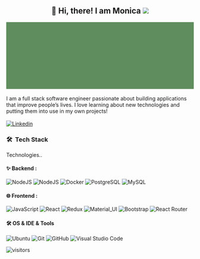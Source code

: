 <div align="center">
  <h2> 
   👋 Hi, there! I am Monica <img src="https://github.githubassets.com/images/mona-whisper.gif" width="30px">
  </h2>
</div>
<img src="https://raw.githubusercontent.com/chaomonica/chaomonica/main/banner.jpg" alt="Banner about Monica Chao">

I am a full stack software engineer passionate about building applications that improve people’s lives.  I love learning about new technologies and putting them into use in my own projects!
<br><br/>
[![Linkedin](https://img.shields.io/badge/-LinkedIn-blue?style=flat&logo=Linkedin&logoColor=white&link=https://www.linkedin.com/in/monica-chao/)](https://www.linkedin.com/in/monica-chao/)

### 🛠 &nbsp;Tech Stack

Technologies..


#### ✨ Backend : <br />

![NodeJS](http://img.shields.io/badge/-NodeJS-05122A?style=flat-square&logo=data:image/png;base64,iVBORw0KGgoAAAANSUhEUgAAAA4AAAAOCAMAAAAolt3jAAAAgVBMVEUzmTMzkTM0mDQslSwtlS00mzQAAAA7nTsymDIzmDMwmDAymTIzmDMzmTMzmDMzmDMzlzM0mTQzmTMzmTMzmTMzmTMzmTM0mjQ1nDUxlzEymDIzmTMzmTMzmTMzmTMzmTMwlzAzmTMzmTMzmTMzmTMzmTMzmTM0mTQzmTMzmTP///8ybrFJAAAAKXRSTlMAAAAAAAAAAAAAAA9RxlIRBjSR6/7vmzkIAyd21Nt8JwMauPwrKvlQxcV6L9IAAABUSURBVAjXY2RgZGTkYGQEUl8ZwUx2EAUSZfz0jVESSPEygMAXkIgiIyMbAwT8+v+fUeU/jAfkMzKqMjLDuX//k8ZFMwrNIjRnoDkS7AUZxqcQLwAA4+0cex8ENfMAAAAASUVORK5CYII=)
![NodeJS](http://img.shields.io/badge/-NodeJS-05122A?style=flat-square&logo=node.js)
![Docker](https://img.shields.io/badge/-Docker-05122A?style=flat-square&logo=docker&logoColor=2496ed)
![PostgreSQL](https://img.shields.io/badge/-PostgreSQL-05122A?style=flat-square&logo=postgresql&logoColor=0273B7)
![MySQL](http://img.shields.io/badge/-MySQL-05122A?style=flat-square&logo=mysql&logoColor=4479A1)


#### 🌐 Frontend : <br />

![JavaScript](https://img.shields.io/badge/-JavaScript-05122A?style=flat&logo=javascript)
![React](https://img.shields.io/badge/-React-05122A?style=flat&logo=react)
![Redux](https://img.shields.io/badge/-Redux-05122A?style=flat&logo=redux)
![Material_UI](https://img.shields.io/badge/-Material_UI-black?style=flat&logo=material-ui)
![Bootstrap](https://img.shields.io/badge/-Bootstrap-black?style=flat&logo=bootstrap)
![React Router](https://img.shields.io/badge/-React%20Router-black?style=flat&logo=react-router)

#### 🛠 OS & IDE & Tools <br />

![Ubuntu](https://img.shields.io/badge/-Ubuntu-black?style=flat-square&logo=ubuntu)
![Git](https://img.shields.io/badge/-Git-05122A?style=flat&logo=git)
![GitHub](https://img.shields.io/badge/-GitHub-05122A?style=flat&logo=github)
![Visual Studio Code](https://img.shields.io/badge/-Visual%20Studio%20Code-007ACC?style=flat&logo=visual-studio-code)


![visitors](https://visitor-badge.glitch.me/badge?page_id=chaomonica/chaomonica)


<!--
**chaomonica/chaomonica** is a ✨ _special_ ✨ repository because its `README.md` (this file) appears on your GitHub profile.

Here are some ideas to get you started:

- 🔭 I’m currently working on ...
- 🌱 I’m currently learning ...
- 👯 I’m looking to collaborate on ...
- 🤔 I’m looking for help with ...
- 💬 Ask me about ...
- 📫 How to reach me: ...
- 😄 Pronouns: ...
- ⚡ Fun fact: ...
-->
